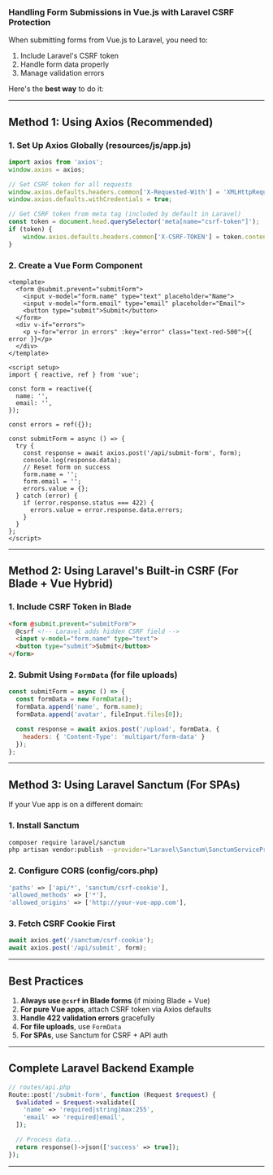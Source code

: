 ### **Handling Form Submissions in Vue.js with Laravel CSRF Protection**

When submitting forms from Vue.js to Laravel, you need to:
1. Include Laravel's CSRF token
2. Handle form data properly
3. Manage validation errors

Here's the **best way** to do it:

---

## **Method 1: Using Axios (Recommended)**
### **1. Set Up Axios Globally (resources/js/app.js)**
```js
import axios from 'axios';
window.axios = axios;

// Set CSRF token for all requests
window.axios.defaults.headers.common['X-Requested-With'] = 'XMLHttpRequest';
window.axios.defaults.withCredentials = true;

// Get CSRF token from meta tag (included by default in Laravel)
const token = document.head.querySelector('meta[name="csrf-token"]');
if (token) {
    window.axios.defaults.headers.common['X-CSRF-TOKEN'] = token.content;
}
```

### **2. Create a Vue Form Component**
```vue
<template>
  <form @submit.prevent="submitForm">
    <input v-model="form.name" type="text" placeholder="Name">
    <input v-model="form.email" type="email" placeholder="Email">
    <button type="submit">Submit</button>
  </form>
  <div v-if="errors">
    <p v-for="error in errors" :key="error" class="text-red-500">{{ error }}</p>
  </div>
</template>

<script setup>
import { reactive, ref } from 'vue';

const form = reactive({
  name: '',
  email: '',
});

const errors = ref({});

const submitForm = async () => {
  try {
    const response = await axios.post('/api/submit-form', form);
    console.log(response.data);
    // Reset form on success
    form.name = '';
    form.email = '';
    errors.value = {};
  } catch (error) {
    if (error.response.status === 422) {
      errors.value = error.response.data.errors;
    }
  }
};
</script>
```

---

## **Method 2: Using Laravel's Built-in CSRF (For Blade + Vue Hybrid)**
### **1. Include CSRF Token in Blade**
```html
<form @submit.prevent="submitForm">
  @csrf <!-- Laravel adds hidden CSRF field -->
  <input v-model="form.name" type="text">
  <button type="submit">Submit</button>
</form>
```

### **2. Submit Using `FormData` (for file uploads)**
```js
const submitForm = async () => {
  const formData = new FormData();
  formData.append('name', form.name);
  formData.append('avatar', fileInput.files[0]);

  const response = await axios.post('/upload', formData, {
    headers: { 'Content-Type': 'multipart/form-data' }
  });
};
```

---

## **Method 3: Using Laravel Sanctum (For SPAs)**
If your Vue app is on a different domain:

### **1. Install Sanctum**
```bash
composer require laravel/sanctum
php artisan vendor:publish --provider="Laravel\Sanctum\SanctumServiceProvider"
```

### **2. Configure CORS (config/cors.php)**
```php
'paths' => ['api/*', 'sanctum/csrf-cookie'],
'allowed_methods' => ['*'],
'allowed_origins' => ['http://your-vue-app.com'],
```

### **3. Fetch CSRF Cookie First**
```js
await axios.get('/sanctum/csrf-cookie');
await axios.post('/api/submit', form);
```

---

## **Best Practices**
1. **Always use `@csrf` in Blade forms** (if mixing Blade + Vue)
2. **For pure Vue apps**, attach CSRF token via Axios defaults
3. **Handle 422 validation errors** gracefully
4. **For file uploads**, use `FormData`
5. **For SPAs**, use Sanctum for CSRF + API auth

---

## **Complete Laravel Backend Example**
```php
// routes/api.php
Route::post('/submit-form', function (Request $request) {
  $validated = $request->validate([
    'name' => 'required|string|max:255',
    'email' => 'required|email',
  ]);

  // Process data...
  return response()->json(['success' => true]);
});
```

---